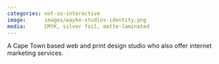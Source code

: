 ```yaml
---
categories: not-so-interactive
image:      images/wayke-studios-identity.png
media:      CMYK, silver foil, matte-laminated
---
```

A Cape Town based web and print design studio who also offer internet marketing
services.
